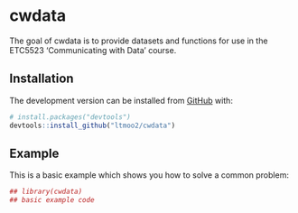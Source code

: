 
<!-- README.md is generated from README.Rmd. Please edit that file -->

# cwdata

<!-- badges: start -->

<!-- badges: end -->

The goal of cwdata is to provide datasets and functions for use in the
ETC5523 ‘Communicating with Data’ course.

## Installation

<!-- You can install the released version of cwdata from [CRAN](https://CRAN.R-project.org) with: -->

<!-- ``` r -->

<!-- install.packages("cwdata") -->

<!-- ``` -->

The development version can be installed from
[GitHub](https://github.com/) with:

``` r
# install.packages("devtools")
devtools::install_github("ltmoo2/cwdata")
```

## Example

This is a basic example which shows you how to solve a common problem:

``` r
## library(cwdata)
## basic example code
```
